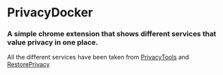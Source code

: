 # PrivacyDocker
### A simple chrome extension that shows different services that value privacy in one place.

All the different services have been taken from [PrivacyTools](https://www.privacytools.io/) and [RestorePrivacy](https://restoreprivacy.com/)
